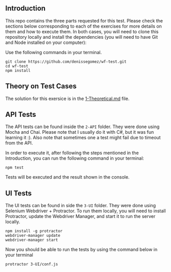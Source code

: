 ## Introduction

This repo contains the three parts requested for this test. Please check the sections below corresponding to each of the exercises for more details on them and how to execute them. In both cases, you will need to clone this repository locally and install the dependencies (you will need to have Git and Node installed on your computer):

Use the following commands in your terminal.
```
git clone https://github.com/denissegomez/wf-test.git
cd wf-test
npm install
```

## Theory on Test Cases
The solution for this exersice is in the [1-Theoretical.md](1-Theoretical.md) file.

## API Tests
The API tests can be found inside the `2-API` folder. They were done using Mocha and Chai.
Please note that I usually do it with C#, but it was fun learning it :). Also note that sometimes one a test might fail due to timeout from the API. 

In order to execute it, after following the steps mentioned in the Introduction, you can run the following command in your terminal:

```
npm test
```

Tests will be executed and the result shown in the console.

## UI Tests
The UI tests can be found in side the `3-UI` folder. They were done using Selenium Webdriver + Protractor. To run them locally, you will need to install Protractor, update the Webdriver Manager, and start it to run the server locally.

```
npm install -g protractor
webdriver-manager update
webdriver-manager start
```

Now you should be able to run the tests by using the command below in your terminal

```
protractor 3-UI/conf.js
```